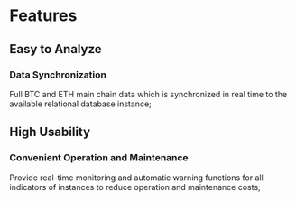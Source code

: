 # Features

## Easy to Analyze

### Data Synchronization
Full BTC and ETH main chain data which is synchronized in real time to the available relational database instance;

## High Usability

### Convenient Operation and Maintenance
Provide real-time monitoring and automatic warning functions for all indicators of instances to reduce operation and maintenance costs;

